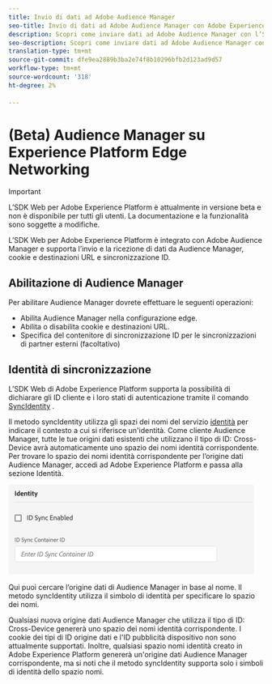 ```yaml
---
title: Invio di dati ad Adobe Audience Manager
seo-title: Invio di dati ad Adobe Audience Manager con Adobe Experience Platform Web SDK
description: Scopri come inviare dati ad Adobe Audience Manager con l’SDK Web della piattaforma Experience
seo-description: Scopri come inviare dati ad Adobe Audience Manager con l’SDK Web della piattaforma Experience
translation-type: tm+mt
source-git-commit: dfe9ea2889b3ba2e74f8b10296bfb2d123ad9d57
workflow-type: tm+mt
source-wordcount: '318'
ht-degree: 2%

---
```



# (Beta) Audience Manager su Experience Platform Edge Networking

>[!IMPORTANT]
>
>L’SDK Web per Adobe Experience Platform è attualmente in versione beta e non è disponibile per tutti gli utenti. La documentazione e la funzionalità sono soggette a modifiche.

L’SDK Web per Adobe Experience Platform è integrato con Adobe Audience Manager e supporta l’invio e la ricezione di dati da Audience Manager, cookie e destinazioni URL e sincronizzazione ID.

## Abilitazione di Audience Manager

Per abilitare Audience Manager dovrete effettuare le seguenti operazioni:

- Abilita Audience Manager nella configurazione [](../../fundamentals/edge-configuration.md)edge.
- Abilita o disabilita cookie e destinazioni URL.
- Specifica del contenitore di sincronizzazione ID per le sincronizzazioni di partner esterni (facoltativo)

## Identità di sincronizzazione

L’SDK Web di Adobe Experience Platform supporta la possibilità di dichiarare gli ID cliente e i loro stati di autenticazione tramite il comando [SyncIdentity](../../fundamentals/identity.md) .

Il metodo syncIdentity utilizza gli spazi dei nomi del servizio [identità](../../../identity/../identity-service/namespaces.md) per indicare il contesto a cui si riferisce un&#39;identità. Come cliente Audience Manager, tutte le tue origini dati esistenti che utilizzano il tipo di ID: Cross-Device avrà automaticamente uno spazio dei nomi identità corrispondente. Per trovare lo spazio dei nomi identità corrispondente per l’origine dati Audience Manager, accedi ad Adobe Experience Platform e passa alla sezione Identità.

![Visualizzazione dell’interfaccia utente Spazi dei nomi](../../../assets/edge_configuration_identity.png)

Qui puoi cercare l’origine dati di Audience Manager in base al nome. Il metodo syncIdentity utilizza il simbolo di identità per specificare lo spazio dei nomi.

Qualsiasi nuova origine dati Audience Manager che utilizza il tipo di ID: Cross-Device genererà uno spazio dei nomi identità corrispondente. I cookie dei tipi di ID origine dati e l&#39;ID pubblicità dispositivo non sono attualmente supportati. Inoltre, qualsiasi spazio nomi identità creato in Adobe Experience Platform genererà un&#39;origine dati Audience Manager corrispondente, ma si noti che il metodo syncIdentity supporta solo i simboli di identità dello spazio nomi.
